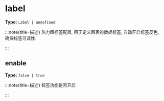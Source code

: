 # label

**Type:** `Label | undefined`

:::note{title=描述}
热力图标签配置, 用于定义图表的数据标签, 自动开启标签反色, 确保标签可读性.

:::


## enable

**Type:** `false | true`

:::note{title=描述}
标签功能是否开启

:::

